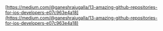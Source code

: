   

  

  

[https://medium.com/@ganeshrajugalla/13-amazing-github-repositories-for-ios-developers-e07c963e4a18](https://medium.com/@ganeshrajugalla/13-amazing-github-repositories-for-ios-developers-e07c963e4a18)